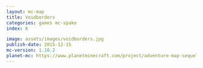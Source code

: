 ```yaml
---
layout: mc-map
title: Voidborders
categories: games mc-spake
index: 6

image: assets/images/voidborders.jpg
publish-date: 2015-12-15
mc-version: 1.10.2
planet-mc: https://www.planetminecraft.com/project/adventure-map-sequel-to-map-2-voidborders/
---
```

